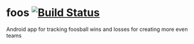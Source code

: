 # foos [![Build Status](https://travis-ci.org/taivokasper/foos.svg?branch=master)](https://travis-ci.org/taivokasper/foos)
Android app for tracking foosball wins and losses for creating more even teams

